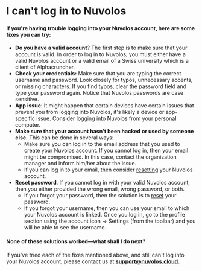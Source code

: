 # I can't log in to Nuvolos

#### If you're having trouble logging into your Nuvolos account, here are some fixes you can try:

* **Do you have a valid account**? The first step is to make sure that your account is valid. In order to log in to Nuvolos, you must either have a valid Nuvolos account or a valid email of a Swiss university which is a client of Alphacruncher. 
* **Check your credentials:**  Make sure that you are typing the correct username and password. Look closely for typos, unnecessary accents, or missing characters. If you find typos, clear the password field and type your password again. Notice that Nuvolos passwords are case sensitive.  
* **App issue**: It might happen that certain devices have certain issues that prevent you from logging into  Nuvolos, it's likely a device or app-specific issue. Consider logging into Nuvolos from your personal computer. 
* **Make sure that your account hasn't been hacked or used by someone else.** This can be done in several ways:
  * Make sure you can log in to the email address that you used to create your Nuvolos account. If you cannot log in, then your email might be compromised. In this case, contact the organization manager and inform him/her about the issue.
  * If you can log in to your email, then consider [resetting](forgot-my-password.md) your Nuvolos account. 
* **Reset password**. If you cannot log in with your valid Nuvolos account, then you either provided the wrong email, wrong password, or both.
  * If you forgot your password, then the solution is to [reset](forgot-my-password.md) your password.
  * If you forgot your username, then you can use your email to which your Nuvolos account is linked. Once you log in, go to the profile section using the account icon -&gt; Settings \(from the toolbar\) and you will be able to see the username.

#### None of these solutions worked—what shall I do next?

If you've tried each of the fixes mentioned above, and still can't log into your Nuvolos account, please contact us at [**support@nuvolos.cloud**](mailto:support@nuvolos.cloud)**.**

